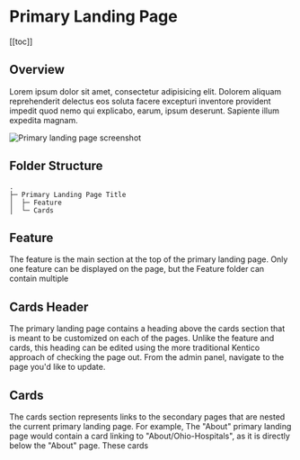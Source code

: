 # Primary Landing Page

[[toc]]

## Overview

Lorem ipsum dolor sit amet, consectetur adipisicing elit. Dolorem aliquam reprehenderit delectus eos soluta facere excepturi inventore provident impedit quod nemo qui explicabo, earum, ipsum deserunt. Sapiente illum expedita magnam.

<img :src="$withBase('/screenshots/primary-landing.png')" alt="Primary landing page screenshot">

## Folder Structure

```
.
├─ Primary Landing Page Title
│  ├─ Feature
│  └─ Cards
```

## Feature

The feature is the main section at the top of the primary landing page. Only one feature can be displayed on the page, but the Feature folder can contain multiple

<FeatureAdd />

<FeatureEdit />

## Cards Header

The primary landing page contains a heading above the cards section that is meant to be customized on each of the pages. Unlike the feature and cards, this heading can be edited using the more traditional Kentico approach of checking the page out. From the admin panel, navigate to the page you'd like to update.

## Cards

The cards section represents links to the secondary pages that are nested the current primary landing page. For example, The "About" primary landing page would contain a card linking to "About/Ohio-Hospitals", as it is directly below the "About" page. These cards

<CardAdd />

<CardEdit />
